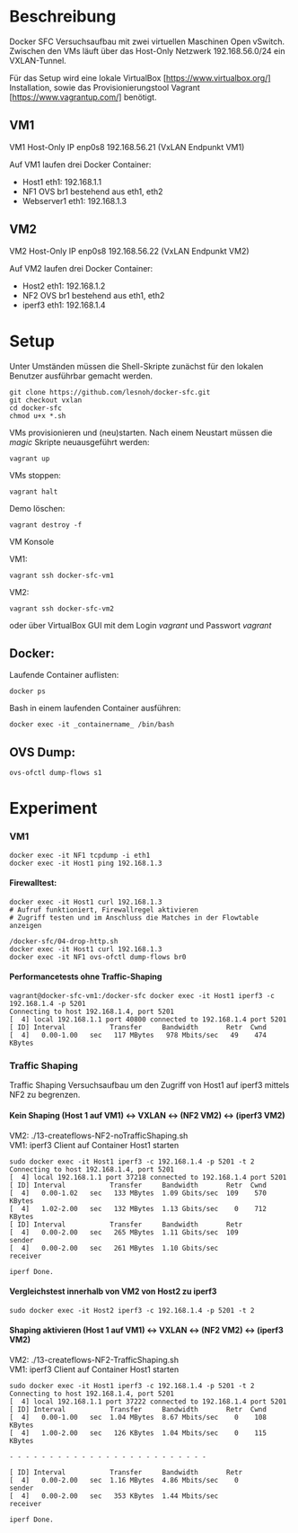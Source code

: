 # Beschreibung

Docker SFC Versuchsaufbau mit zwei virtuellen Maschinen Open vSwitch.
Zwischen den VMs läuft über das Host-Only Netzwerk 192.168.56.0/24 ein VXLAN-Tunnel.

Für das Setup wird eine lokale VirtualBox [https://www.virtualbox.org/] Installation,
sowie das Provisionierungstool Vagrant [https://www.vagrantup.com/] benötigt.

## VM1

VM1 Host-Only IP enp0s8 192.168.56.21 (VxLAN Endpunkt VM1)

Auf VM1 laufen drei Docker Container:

- Host1		eth1: 192.168.1.1
- NF1		OVS br1 bestehend aus eth1, eth2
- Webserver1	eth1: 192.168.1.3

## VM2

VM2 Host-Only IP enp0s8 192.168.56.22 (VxLAN Endpunkt VM2)

Auf VM2 laufen drei Docker Container:


- Host2		eth1: 192.168.1.2
- NF2		OVS br1 bestehend aus eth1, eth2
- iperf3	eth1: 192.168.1.4

# Setup

Unter Umständen müssen die Shell-Skripte zunächst für den lokalen Benutzer ausführbar gemacht werden.

	git clone https://github.com/lesnoh/docker-sfc.git
	git checkout vxlan
	cd docker-sfc
	chmod u+x *.sh


VMs provisionieren und (neu)starten. Nach einem Neustart müssen die _magic_ Skripte neuausgeführt werden:

	vagrant up

VMs stoppen:

	vagrant halt

Demo löschen:

	vagrant destroy -f

VM Konsole

VM1:

	vagrant ssh docker-sfc-vm1

VM2:

	vagrant ssh docker-sfc-vm2

oder über VirtualBox GUI mit dem Login _vagrant_ und Passwort _vagrant_

## Docker:

Laufende Container auflisten:

	docker ps

Bash in einem laufenden Container ausführen:

	docker exec -it _containername_ /bin/bash


## OVS Dump:

	ovs-ofctl dump-flows s1

# Experiment

### VM1
	docker exec -it NF1 tcpdump -i eth1
	docker exec -it Host1 ping 192.168.1.3

#### Firewalltest:

	docker exec -it Host1 curl 192.168.1.3
	# Aufruf funktioniert, Firewallregel aktivieren
	# Zugriff testen und im Anschluss die Matches in der Flowtable anzeigen

	/docker-sfc/04-drop-http.sh
	docker exec -it Host1 curl 192.168.1.3
	docker exec -it NF1 ovs-ofctl dump-flows br0


#### Performancetests ohne Traffic-Shaping

	vagrant@docker-sfc-vm1:/docker-sfc docker exec -it Host1 iperf3 -c 192.168.1.4 -p 5201
	Connecting to host 192.168.1.4, port 5201
	[  4] local 192.168.1.1 port 40800 connected to 192.168.1.4 port 5201
	[ ID] Interval           Transfer     Bandwidth       Retr  Cwnd
	[  4]   0.00-1.00   sec   117 MBytes   978 Mbits/sec   49    474 KBytes


### Traffic Shaping
Traffic Shaping Versuchsaufbau um den Zugriff von Host1 auf iperf3 mittels NF2 zu begrenzen.

#### Kein Shaping (Host 1 auf VM1) <-> VXLAN <-> (NF2 VM2) <-> (iperf3 VM2)
VM2: ./13-createflows-NF2-noTrafficShaping.sh\
VM1:  iperf3 Client auf Container Host1 starten



	sudo docker exec -it Host1 iperf3 -c 192.168.1.4 -p 5201 -t 2
	Connecting to host 192.168.1.4, port 5201
	[  4] local 192.168.1.1 port 37218 connected to 192.168.1.4 port 5201
	[ ID] Interval           Transfer     Bandwidth       Retr  Cwnd
	[  4]   0.00-1.02   sec   133 MBytes  1.09 Gbits/sec  109    570 KBytes
	[  4]   1.02-2.00   sec   132 MBytes  1.13 Gbits/sec    0    712 KBytes
	[ ID] Interval           Transfer     Bandwidth       Retr
	[  4]   0.00-2.00   sec   265 MBytes  1.11 Gbits/sec  109             sender
	[  4]   0.00-2.00   sec   261 MBytes  1.10 Gbits/sec                  receiver

	iperf Done.


#### Vergleichstest innerhalb von VM2 von Host2 zu iperf3

	sudo docker exec -it Host2 iperf3 -c 192.168.1.4 -p 5201 -t 2


#### Shaping aktivieren (Host 1 auf VM1) <-> VXLAN <-> (NF2 VM2) <-> (iperf3 VM2)

VM2: ./13-createflows-NF2-TrafficShaping.sh\
VM1:  iperf3 Client auf Container Host1 starten

	sudo docker exec -it Host1 iperf3 -c 192.168.1.4 -p 5201 -t 2
	Connecting to host 192.168.1.4, port 5201
	[  4] local 192.168.1.1 port 37222 connected to 192.168.1.4 port 5201
	[ ID] Interval           Transfer     Bandwidth       Retr  Cwnd
	[  4]   0.00-1.00   sec  1.04 MBytes  8.67 Mbits/sec    0    108 KBytes
	[  4]   1.00-2.00   sec   126 KBytes  1.04 Mbits/sec    0    115 KBytes

	- - - - - - - - - - - - - - - - - - - - - - - - -

	[ ID] Interval           Transfer     Bandwidth       Retr
	[  4]   0.00-2.00   sec  1.16 MBytes  4.86 Mbits/sec    0             sender
	[  4]   0.00-2.00   sec   353 KBytes  1.44 Mbits/sec                  receiver

	iperf Done.
